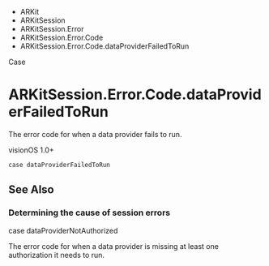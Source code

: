 

- ARKit
- ARKitSession
- ARKitSession.Error
- ARKitSession.Error.Code
-  ARKitSession.Error.Code.dataProviderFailedToRun 

Case

# ARKitSession.Error.Code.dataProviderFailedToRun

The error code for when a data provider fails to run.

visionOS 1.0+

``` source
case dataProviderFailedToRun
```

## See Also

### Determining the cause of session errors

case dataProviderNotAuthorized

The error code for when a data provider is missing at least one authorization it needs to run.

